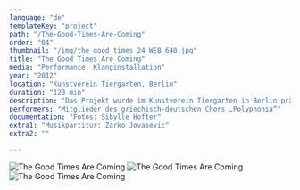 ```yaml
---
language: "de"
templateKey: "project"
path: "/The-Good-Times-Are-Coming"
order: "04"
thumbnail: "/img/the_good_times_24_WEB_640.jpg"
title: "The Good Times Are Coming"
media: "Performance, Klanginstallation"
year: "2012"
location: "Kunstverein Tiergarten, Berlin"
duration: "120 min"
description: "Das Projekt wurde im Kunstverein Tiergarten in Berlin präsentiert. Ich lud Mitglieder des griechisch-deutschen Berliner Chors „Polyphonia“ ein, um im Ensemble zu improvisieren. Meine einzige Anweisung war die Wiederholung der folgenden Strophe:„Die guten Zeiten kommen, sie werden sehr bald kommen / Die guten Zeiten kommen und wenn sie kommen, werde ich da sein.“. Der Chor blieb für die zwei Stunden der Performance im Büro der Geschäftsführung eingeschlossen. Um den Zugang zu diesem Raum symbolisch zu befreien, nahm ich alle Türen auf dem Weg zu dem Büroraum heraus und lehnte sie an die Wände. Das Ausstellungspublikum konnte den Gesang des Chores durch die Flure schallen und unter den offenen Fenstern des Büros bis auf die Straße hören. Auch waren Silhouetten hinter der verschlossenen Glastür zu sehen. Die eingesperrte Lage des Chors als Kontrapunkt zu dessen froher Botschaft war sowohl für den Improvisationsprozess als auch für die Wahrnehmung der Zuhörer*innen entscheidend. Durch eine Klanginstallation wurde die Ausstellung auch nach dem Abend der Performance weiterhin vom Chorgesangs aus dem verschlossenen Chef-Büro begleitet."
performers: "Mitglieder des griechisch-deutschen Chors „Polyphonia“"
documentation: "Fotos: Sibylle Hofter"
extra1: "Musikpartitur: Zarko Jovasevic"
extra2: ""

---
```

![The Good Times Are Coming](/img/the_good_times_24_WEB_2880r.jpg)
![The Good Times Are Coming](/img/the_good_times_25_WEB_2880r.jpg)
![The Good Times Are Coming](/img/the_good_times_26_WEB_2880r.jpg)


